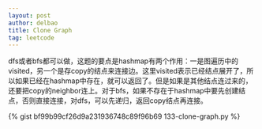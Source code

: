 ```yaml
---
layout: post
author: delbao
title: Clone Graph
tag: leetcode
---
```


dfs或者bfs都可以做，这题的要点是hashmap有两个作用：一是图遍历中的visited，另一个是存copy的结点来连接边。这里visited表示已经结点展开了，所以如果已经在hashmap中存在，就可以返回了。但是如果是其他结点连过来的，还要把copy的neighbor连上。对于bfs，如果不存在于hashmap中要先创建结点，否则直接连接，对dfs，可以先递归，返回copy结点再连接。

{% gist bf99b99cf26d9a231936748c89f96b69 133-clone-graph.py %}
